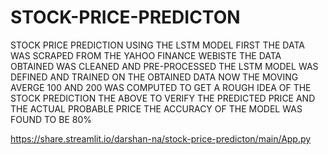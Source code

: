 # STOCK-PRICE-PREDICTON
STOCK PRICE PREDICTION USING THE LSTM MODEL
FIRST THE DATA WAS SCRAPED FROM THE YAHOO FINANCE WEBISTE
THE DATA OBTAINED WAS CLEANED AND PRE-PROCESSED
THE LSTM MODEL WAS DEFINED AND TRAINED ON THE OBTAINED DATA
NOW THE MOVING AVERGE 100 AND 200 WAS COMPUTED TO GET A ROUGH IDEA OF THE STOCK PREDICTION
THE ABOVE TO VERIFY THE PREDICTED PRICE AND THE ACTUAL PROBABLE PRICE
THE ACCURACY OF THE MODEL WAS FOUND TO BE 80%


https://share.streamlit.io/darshan-na/stock-price-predicton/main/App.py
